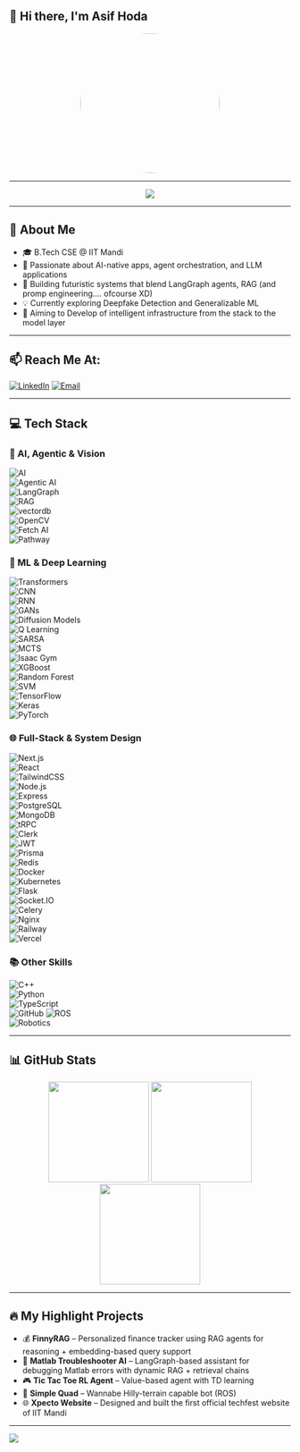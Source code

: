 ## 👋 Hi there, I'm Asif Hoda

<p align="center">
  <img src="https://sdk.bitmoji.com/render/panel/fc5507ba-0b77-439b-a135-1fa8827aa188-afdc45e0-9df4-426d-a52e-dafb2cb2a570-v1.png?transparent=1&palette=1" width="250" style="border-radius: 50%" />
</p>

---

<p align="center">
  <img src="https://readme-typing-svg.herokuapp.com?font=Fira+Code&size=24&pause=1000&color=00F7FF&center=true&vCenter=true&width=800&height=50&lines=CS+undergrad+@+IIT+Mandi+(2023-27);AI+%7C+Agentic+AI+%7C+LLM+Systems+%7C+RAG+%7C+DL;Fullstack+%7C+LangGraph+%7C+Autonomous+Systems"/>
</p>

---

## 🧠 About Me
- 🎓 B.Tech CSE @ IIT Mandi
- 🚀 Passionate about AI-native apps, agent orchestration, and LLM applications
- 🤖 Building futuristic systems that blend LangGraph agents, RAG (and promp engineering.... ofcourse XD)
- 💡 Currently exploring Deepfake Detection and Generalizable ML
- 🧱 Aiming to Develop of intelligent infrastructure from the stack to the model layer

---

## 📫 Reach Me At:
[![LinkedIn](https://img.shields.io/badge/LinkedIn-%230077B5.svg?style=flat-square&logo=linkedin&logoColor=white)](https://www.linkedin.com/in/asif-hoda-4312b4288/) 
[![Email](https://img.shields.io/badge/hoda.asif123@gmail.com-D14836?style=flat-square&logo=gmail&logoColor=white)](mailto:hoda.asif123@gmail.com)

---

## 💻 Tech Stack

### 🧠 AI, Agentic & Vision  
![AI](https://img.shields.io/badge/AI-000000?style=flat-square)  
![Agentic AI](https://img.shields.io/badge/Agentic_AI-000000?style=flat-square)  
![LangGraph](https://img.shields.io/badge/LangGraph-333333?style=flat-square)  
![RAG](https://img.shields.io/badge/RAG-000000?style=flat-square)  
![vectordb](https://img.shields.io/badge/vectordb-336791?style=flat-square&logo=postgresql&logoColor=white)  
![OpenCV](https://img.shields.io/badge/OpenCV-5C3EE8?style=flat-square&logo=opencv&logoColor=white)  
![Fetch AI](https://img.shields.io/badge/Fetch_AI-000000?style=flat-square)  
![Pathway](https://img.shields.io/badge/Pathway-FF4500?style=flat-square)

### 🔬 ML & Deep Learning  
![Transformers](https://img.shields.io/badge/Transformers-FFD700?style=flat-square)  
![CNN](https://img.shields.io/badge/CNN-FF0000?style=flat-square)  
![RNN](https://img.shields.io/badge/RNN-00BFFF?style=flat-square)  
![GANs](https://img.shields.io/badge/GANs-8B008B?style=flat-square)  
![Diffusion Models](https://img.shields.io/badge/Diffusion_Models-483D8B?style=flat-square)  
![Q Learning](https://img.shields.io/badge/Q_Learning-000000?style=flat-square)  
![SARSA](https://img.shields.io/badge/SARSA-191970?style=flat-square)  
![MCTS](https://img.shields.io/badge/MCTS-8FBC8F?style=flat-square)  
![Isaac Gym](https://img.shields.io/badge/Isaac_Gym-000000?style=flat-square)  
![XGBoost](https://img.shields.io/badge/XGBoost-FCA121?style=flat-square)  
![Random Forest](https://img.shields.io/badge/Random_Forest-228B22?style=flat-square)  
![SVM](https://img.shields.io/badge/SVM-4E4E4E?style=flat-square)  
![TensorFlow](https://img.shields.io/badge/TensorFlow-FF6F00?style=flat-square&logo=tensorflow&logoColor=white)  
![Keras](https://img.shields.io/badge/Keras-D00000?style=flat-square&logo=keras&logoColor=white)  
![PyTorch](https://img.shields.io/badge/PyTorch-EE4C2C?style=flat-square&logo=pytorch&logoColor=white)  

### 🌐 Full-Stack & System Design  
![Next.js](https://img.shields.io/badge/Next.js-000000?style=flat-square&logo=next.js&logoColor=white)  
![React](https://img.shields.io/badge/React-20232A?style=flat-square&logo=react&logoColor=61DAFB)  
![TailwindCSS](https://img.shields.io/badge/TailwindCSS-38B2AC?style=flat-square&logo=tailwind-css&logoColor=white)  
![Node.js](https://img.shields.io/badge/Node.js-339933?style=flat-square&logo=node.js&logoColor=white)  
![Express](https://img.shields.io/badge/Express.js-404D59?style=flat-square)  
![PostgreSQL](https://img.shields.io/badge/PostgreSQL-336791?style=flat-square&logo=postgresql&logoColor=white)  
![MongoDB](https://img.shields.io/badge/MongoDB-4EA94B?style=flat-square&logo=mongodb&logoColor=white)  
![tRPC](https://img.shields.io/badge/tRPC-000000?style=flat-square)  
![Clerk](https://img.shields.io/badge/Clerk-3B82F6?style=flat-square)  
![JWT](https://img.shields.io/badge/JWT-000000?style=flat-square)  
![Prisma](https://img.shields.io/badge/Prisma-2D3748?style=flat-square&logo=prisma&logoColor=white)  
![Redis](https://img.shields.io/badge/Redis-DC382D?style=flat-square&logo=redis&logoColor=white)  
![Docker](https://img.shields.io/badge/Docker-2496ED?style=flat-square&logo=docker&logoColor=white)  
![Kubernetes](https://img.shields.io/badge/Kubernetes-326CE5?style=flat-square&logo=kubernetes&logoColor=white)  
![Flask](https://img.shields.io/badge/Flask-000000?style=flat-square&logo=flask&logoColor=white)  
![Socket.IO](https://img.shields.io/badge/Socket.IO-010101?style=flat-square&logo=socket.io&logoColor=white)  
![Celery](https://img.shields.io/badge/Celery-A6E22E?style=flat-square)  
![Nginx](https://img.shields.io/badge/Nginx-009639?style=flat-square&logo=nginx&logoColor=white)  
![Railway](https://img.shields.io/badge/Railway-000000?style=flat-square&logo=railway&logoColor=white)  
![Vercel](https://img.shields.io/badge/Vercel-000000?style=flat-square&logo=vercel&logoColor=white)

### 📚 Other Skills  
![C++](https://img.shields.io/badge/C++-00599C?style=flat-square&logo=c%2B%2B&logoColor=white)  
![Python](https://img.shields.io/badge/Python-3670A0?style=flat-square&logo=python&logoColor=ffdd54)  
![TypeScript](https://img.shields.io/badge/TypeScript-3178C6?style=flat-square&logo=typescript&logoColor=white)  
![GitHub](https://img.shields.io/badge/GitHub-181717?style=flat-square&logo=github)
![ROS](https://img.shields.io/badge/ROS-22313F?style=flat-square)  
![Robotics](https://img.shields.io/badge/Robotics-000000?style=flat-square)  

---

## 📊 GitHub Stats
<div align="center">
  <img src="https://github-readme-stats.vercel.app/api?username=mrhello291&show_icons=true&theme=github_dark&hide_border=true&count_private=true" height="180px"/>
  <img src="https://github-readme-streak-stats.herokuapp.com/?user=mrhello291&theme=github-dark&hide_border=true" height="180px"/>
</div>

<div align="center">
  <img src="https://github-readme-stats.vercel.app/api/top-langs/?username=mrhello291&layout=compact&theme=github_dark&hide_border=true" height="180px"/>
</div>

---

## 🔥 My Highlight Projects
- 💰 **FinnyRAG** – Personalized finance tracker using RAG agents for reasoning + embedding-based query support
- 🧠 **Matlab Troubleshooter AI** – LangGraph-based assistant for debugging Matlab errors with dynamic RAG + retrieval chains
- 🎮 **Tic Tac Toe RL Agent** – Value-based agent with TD learning
- 🤖 **Simple Quad** – Wannabe Hilly-terrain capable bot (ROS)
- 🌐 **Xpecto Website** – Designed and built the first official techfest website of IIT Mandi

---

[![](https://visitcount.itsvg.in/api?id=mrhello291&icon=0&color=0)](https://visitcount.itsvg.in)
